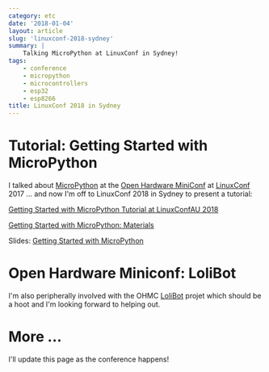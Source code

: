 ```yaml
---
category: etc
date: '2018-01-04'
layout: article
slug: 'linuxconf-2018-sydney'
summary: |
    Talking MicroPython at LinuxConf in Sydney!
tags:
    - conference
    - micropython
    - microcontrollers
    - esp32
    - esp8266
title: LinuxConf 2018 in Sydney
---
```


# Tutorial: Getting Started with MicroPython

I talked about [MicroPython](https://micropython.org/) at the
[Open Hardware MiniConf](https://openhardwareconf.org/) at 
[LinuxConf](https://linux.conf.au/) 2017 ... and now I'm off to 
LinuxConf 2018 in Sydney to present a tutorial:

[Getting Started with MicroPython Tutorial at LinuxConfAU 2018](https://rego.linux.conf.au/schedule/presentation/42/)

[Getting Started with MicroPython: Materials](https://github.com/nickzoic/mpy-tut)

Slides: [Getting Started with MicroPython](/talk/lca2018/getting-started-with-micropython/)

# Open Hardware Miniconf: LoliBot

I'm also peripherally involved with the OHMC [LoliBot](https://github.com/CCHS-Melbourne/LoliBot)
projet which should be a hoot and I'm looking forward to helping out.

# More ...

I'll update this page as the conference happens!

